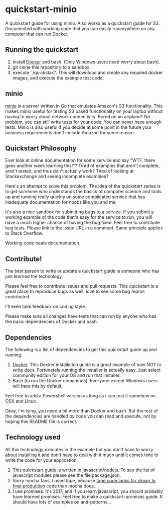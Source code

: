 # quickstart-minio
A quickstart guide for using minio.  Also works as a quickstart guide for S3.  Documented with working code that you can easily runanywhere on any computer that can run Docker.

## Running the quickstart
1.  Install [Docker](https://docs.docker.com/engine/installation/) and bash.  (Only Windows users need worry about bash).
2.  git clone this repository to a sandbox
3.  execute './quickstart'.  This will download and create any required docker images, and execute the example test code.

## minio
[minio](https://www.minio.io/) is a server written in Go that emulates Amazon's S3 functionality. This makes minio useful for testing S3 based functionality on your laptop without having to worry about network 
connectivity.  Bored on an airplane?  No problem, you can still write tests for your code.  You can never have enough tests.
Minio is also useful if you decide at some point in the future your business requirements don't include Amazon for some reason.

## Quickstart Philosophy
Ever look at online documentation for some service and say "WTF, there goes another week learning this!"?   Tired of examples that aren't complete, aren't tested, and thus don't actually work?  Tired of looking at Stackexchange and seeing incomplete examples?

Here's an attempt to solve this problem.  The idea of the quickstart series is to get someone who 
understands the basics of computer science and tools up and running really quickly on some complicated 
service that has inadequate documentation for noobs like you and me.

It's also a nice sandbox for submitting bugs to a service.  If you submit a working example of the code that's easy for the service to run, you will have a much higher chance of having the bug fixed.   Feel free to contribute bug tests.  Please link to the issue URL in a comment.   Same principle applies to Stack Overflow.

Working code beats documentation.

## Contribute!
The best person to write or update a quickstart guide is someone who has just learned the technology.

Please feel free to contribute issues and pull requests.  This quickstart is a great place to reproduce bugs as well, love to see some bug repros contributed.

I'll even take feedback on coding style. 

Please make sure all changes have tests that can run by anyone who has the basic dependencies of Docker and bash.

## Dependencies
The following is a list of dependencies to get this quickstart guide up and running. 

1. [Docker](https://docs.docker.com/engine/installation/).   This Docker installation guide is a great example of how
NOT to write docs.  Fortunetely running the installer is actually easy.  Just select community edition for your OS and 
run that installer.
2. Bash (to run the Docker comamnds).   Everyone except Windows users will have this by default.

Feel free to add a Powershell version as long as I can test it somehow on OSX and Linux.

Okay, I'm lying, you need a bit more than Docker and bash.   But the rest of the dependencies are handled by code you can
read and execute, not by hoping this README file is correct.

## Technology used
All this technology executes in the example but you don't have to worry about installing it and don't have to deal with it much until it comes time to write the code for your application.

1.  This quickstart guide is written in javascript/nodejs. To see the list of javascript modules please see the file package.json.
2.  Sorry mocha fans, I used tape, because [tape code looks far closer to final production](https://medium.com/javascript-scene/why-i-use-tape-instead-of-mocha-so-should-you-6aa105d8eaf4#.2qtk28u7t) code than mocha does.
3.  I use promises.  It's 2017, and if you learn javascript, you should probably have learned promises.  Feel free to make a quickstart-promises guide.  It should have lots of examples on anti-patterns...


